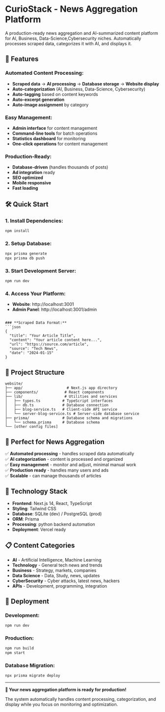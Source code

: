 # CurioStack - News Aggregation Platform

A production-ready news aggregation and AI-summarized content platform for AI, Business, Data-Science,Cybersecurity niches. Automatically processes scraped data, categorizes it with AI, and displays it.

## 🚀 **Features**

### **Automated Content Processing:**
- **Scraped data** → **AI processing** → **Database storage** → **Website display**
- **Auto-categorization** (AI, Business, Data-Science, Cybersecurity)
- **Auto-tagging** based on content keywords
- **Auto-excerpt generation**
- **Auto-image assignment** by category

### **Easy Management:**
- **Admin interface** for content management
- **Command-line tools** for batch operations
- **Statistics dashboard** for monitoring
- **One-click operations** for content management

### **Production-Ready:**
- **Database-driven** (handles thousands of posts)
- **Ad integration** ready
- **SEO optimized**
- **Mobile responsive**
- **Fast loading**

## 🛠️ **Quick Start**

### **1. Install Dependencies:**
```bash
npm install
```

### **2. Setup Database:**
```bash
npx prisma generate
npx prisma db push
```

### **3. Start Development Server:**
```bash
npm run dev
```

### **4. Access Your Platform:**
- **Website**: http://localhost:3001
- **Admin Panel**: http://localhost:3001/admin

```

### **Scraped Data Format:**
```json
{
  "title": "Your Article Title",
  "content": "Your article content here...",
  "url": "https://source.com/article",
  "source": "Tech News",
  "date": "2024-01-15"
}
```

## 📁 **Project Structure**

```
website/
├── app/                    # Next.js app directory
├── components/            # React components
├── lib/                   # Utilities and services
│   ├── types.ts          # TypeScript interfaces
│   ├── db.ts             # Database connection
│   ├── blog-service.ts   # Client-side API service
│   └── server-blog-service.ts # Server-side database service
├── prisma/               # Database schema and migrations
│   └── schema.prisma     # Database schema
└── [other config files]
```

## 🎯 **Perfect for News Aggregation**

✅ **Automated processing** - handles scraped data automatically  
✅ **AI categorization** - content is processed and organized  
✅ **Easy management** - monitor and adjust, minimal manual work  
✅ **Production ready** - handles many users and ads  
✅ **Scalable** - can manage thousands of articles   


## 🔧 **Technology Stack**

- **Frontend**: Next.js 14, React, TypeScript
- **Styling**: Tailwind CSS
- **Database**: SQLite (dev) / PostgreSQL (prod)
- **ORM**: Prisma
- **Processing**: python backend automation
- **Deployment**: Vercel ready

## 📋 **Content Categories**

- **AI** - Artificial Intelligence, Machine Learning
- **Technology** - General tech news and trends
- **Business** - Strategy, markets, companies
- **Data Science** - Data, Study, news, updates
- **CyberSecurity** - Cyber attacks, latest news, hackers
- **APIs** - Development, programming, integration


## 🚀 **Deployment**

### **Development:**
```bash
npm run dev
```

### **Production:**
```bash
npm run build
npm start
```

### **Database Migration:**
```bash
npx prisma migrate deploy
```

---

**🎉 Your news aggregation platform is ready for production!**

The system automatically handles content processing, categorization, and display while you focus on monitoring and optimization. 


